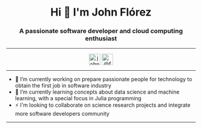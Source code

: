 <h1 align="center">Hi 👋 I'm John Flórez</h1>

<h3 align="center">A passionate software developer and cloud computing enthusiast</h3>

<hr />

<p align="center">
  <a href="https://www.linkedin.com/in/john-florez-1b330175/" target="_blank"><img align="center" src="https://cdn.jsdelivr.net/npm/simple-icons@3.0.1/icons/linkedin.svg" alt="john-florez-1b330175" height="30" width="30" /></a>
  <a href="https://twitter.com/faber_vasco" target="_blank"><img align="center" src="https://cdn.jsdelivr.net/npm/simple-icons@3.0.1/icons/twitter.svg" alt="@faber_vasco" height="30" width="30" /></a>
</p>

<hr />

- 🔭 I’m currently working on prepare passionate people for technology to obtain the first job in software industry
- 🌱 I’m currently learning concepts about data science and machine learning, with a special focus in Julia programming
- ⚡ I'm looking to collaborate on science research projects  and integrate more software developers community

<hr />

<!--
**JohnFlorez25/JohnFlorez25** is a ✨ _special_ ✨ repository because its `README.md` (this file) appears on your GitHub profile.

Here are some ideas to get you started:

- 🔭 I’m currently working on ...
- 🌱 I’m currently learning ...
- 👯 I’m looking to collaborate on ...
- 🤔 I’m looking for help with ...
- 💬 Ask me about ...
- 📫 How to reach me: ...
- 😄 Pronouns: ...
- ⚡ Fun fact: ...
-->
